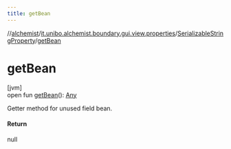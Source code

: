 ```yaml
---
title: getBean
---
```

//[alchemist](../../../index.html)/[it.unibo.alchemist.boundary.gui.view.properties](../index.html)/[SerializableStringProperty](index.html)/[getBean](get-bean.html)



# getBean



[jvm]\
open fun [getBean](get-bean.html)(): [Any](https://kotlinlang.org/api/latest/jvm/stdlib/kotlin/-any/index.html)



Getter method for unused field bean.



#### Return



null




